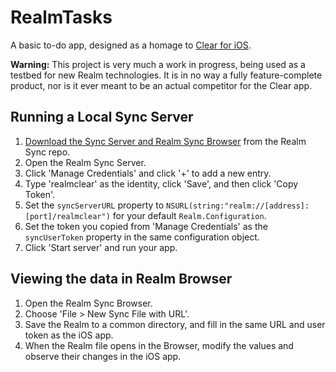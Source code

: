 # RealmTasks

A basic to-do app, designed as a homage to [Clear for iOS](http://realmacsoftware.com/clear/).

**Warning:** This project is very much a work in progress, being used as a testbed for new Realm technologies. It is in no way a fully feature-complete product, nor is it ever meant to be an actual competitor for the Clear app.

## Running a Local Sync Server
1. [Download the Sync Server and Realm Sync Browser](https://github.com/realm/realm-sync/releases/tag/v0.23.2) from the Realm Sync repo.
2. Open the Realm Sync Server.
3. Click 'Manage Credentials' and click '+' to add a new entry.
4. Type 'realmclear' as the identity, click 'Save', and then click 'Copy Token'.
5. Set the `syncServerURL` property to `NSURL(string:"realm://[address]:[port]/realmclear")` for your default `Realm.Configuration`.
6. Set the token you copied from 'Manage Credentials' as the `syncUserToken` property in the same configuration object.
7. Click 'Start server' and run your app.

## Viewing the data in Realm Browser
1. Open the Realm Sync Browser.
2. Choose 'File > New Sync File with URL'.
3. Save the Realm to a common directory, and fill in the same URL and user token as the iOS app.
4. When the Realm file opens in the Browser, modify the values and observe their changes in the iOS app.
